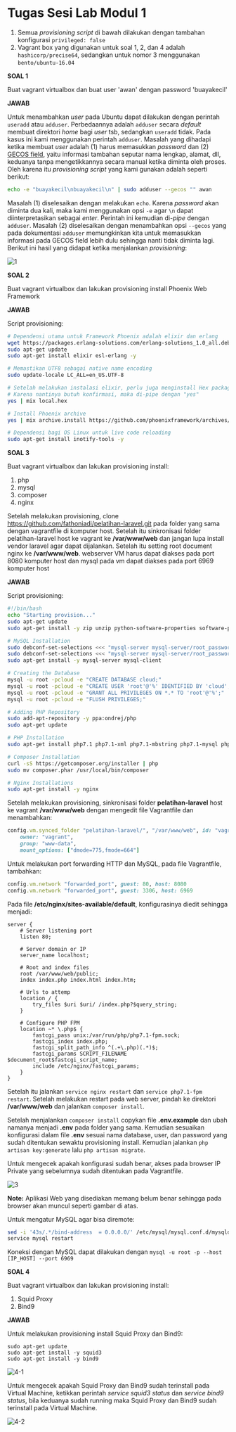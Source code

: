# Tugas Sesi Lab Modul 1

1. Semua *provisioning script* di bawah dilakukan dengan tambahan konfigurasi `privileged: false`
2. Vagrant box yang digunakan untuk soal 1, 2, dan 4 adalah `hashicorp/precise64`, sedangkan untuk nomor 3 menggunakan `bento/ubuntu-16.04`

__SOAL 1__

Buat vagrant virtualbox dan buat user 'awan' dengan password 'buayakecil'

__JAWAB__

Untuk menambahkan *user* pada Ubuntu dapat dilakukan dengan perintah `useradd` atau `adduser`. Perbedaannya adalah `adduser` secara *default* membuat direktori *home* bagi *user* tsb, sedangkan `useradd` tidak. Pada kasus ini kami menggunakan perintah `adduser`. Masalah yang dihadapi ketika membuat *user* adalah (1) harus memasukkan *password* dan (2) [GECOS field](https://en.wikipedia.org/wiki/Gecos_field), yaitu informasi tambahan seputar nama lengkap, alamat, dll, keduanya tanpa mengetikkannya secara manual ketika diminta oleh proses. Oleh karena itu *provisioning script* yang kami gunakan adalah seperti berikut:

```bash
echo -e "buayakecil\nbuayakecil\n" | sudo adduser --gecos "" awan
```

Masalah (1) diselesaikan dengan melakukan `echo`. Karena *password* akan diminta dua kali, maka kami menggunakan opsi `-e` agar `\n` dapat diinterpretasikan sebagai *enter*. Perintah ini kemudian di-*pipe* dengan `adduser`. Masalah (2) diselesaikan dengan menambahkan opsi `--gecos` yang pada dokumentasi `adduser` memungkinkan kita untuk memasukkan informasi pada GECOS field lebih dulu sehingga nanti tidak diminta lagi. Berikut ini hasil yang didapat ketika menjalankan *provisioning*:

![1](files/images/1.png)

__SOAL 2__

Buat vagrant virtualbox dan lakukan provisioning install Phoenix Web Framework

__JAWAB__

Script provisioning:

```bash
# Dependensi utama untuk Framework Phoenix adalah elixir dan erlang
wget https://packages.erlang-solutions.com/erlang-solutions_1.0_all.deb && sudo dpkg -i erlang-solutions_1.0_all.deb
sudo apt-get update
sudo apt-get install elixir esl-erlang -y

# Memastikan UTF8 sebagai native name encoding
sudo update-locale LC_ALL=en_US.UTF-8

# Setelah melakukan instalasi elixir, perlu juga menginstall Hex package manager
# Karena nantinya butuh konfirmasi, maka di-pipe dengan "yes"
yes | mix local.hex

# Install Phoenix archive
yes | mix archive.install https://github.com/phoenixframework/archives/raw/master/phx_new.ez

# Dependensi bagi OS Linux untuk live code reloading
sudo apt-get install inotify-tools -y
```

__SOAL 3__

Buat vagrant virtualbox dan lakukan provisioning install:
1. php
2. mysql
3. composer
4. nginx

Setelah melakukan provisioning, clone https://github.com/fathoniadi/pelatihan-laravel.git pada folder yang sama dengan vagrantfile di komputer host. Setelah itu sinkronisasi folder pelatihan-laravel host ke vagrant ke **/var/www/web** dan jangan lupa install vendor laravel agar dapat dijalankan. Setelah itu setting root document nginx ke **/var/www/web**. webserver VM harus dapat diakses pada port 8080 komputer host dan mysql pada vm dapat diakses pada port 6969 komputer host

__JAWAB__

Script provisioning:
```bash
#!/bin/bash
echo "Starting provision..."
sudo apt-get update
sudo apt-get install -y zip unzip python-software-properties software-properties-common curl git

# MySQL Installation
sudo debconf-set-selections <<< "mysql-server mysql-server/root_password password cloud"
sudo debconf-set-selections <<< "mysql-server mysql-server/root_password_again password cloud"
sudo apt-get install -y mysql-server mysql-client

# Creating the Database
mysql -u root -pcloud -e "CREATE DATABASE cloud;"
mysql -u root -pcloud -e "CREATE USER 'root'@'%' IDENTIFIED BY 'cloud';"
mysql -u root -pcloud -e "GRANT ALL PRIVILEGES ON *.* TO 'root'@'%';"
mysql -u root -pcloud -e "FLUSH PRIVILEGES;"

# Adding PHP Repository
sudo add-apt-repository -y ppa:ondrej/php
sudo apt-get update

# PHP Installation
sudo apt-get install php7.1 php7.1-xml php7.1-mbstring php7.1-mysql php7.1-json php7.1-curl php7.1-cli php7.1-common php7.1-mcrypt php7.1-gd libapache2-mod-php7.1 php7.1-zip

# Composer Installation
curl -sS https://getcomposer.org/installer | php
sudo mv composer.phar /usr/local/bin/composer

# Nginx Installations
sudo apt-get install -y nginx
```

Setelah melakukan provisioning, sinkronisasi folder __pelatihan-laravel__ host ke vagrant __/var/www/web__ dengan mengedit file Vagrantfile dan menambahkan:
```ruby
config.vm.synced_folder "pelatihan-laravel/", "/var/www/web", id: "vagrant-root",
	owner: "vagrant",
	group: "www-data",
	mount_options: ["dmode=775,fmode=664"]
```

Untuk melakukan port forwarding HTTP dan MySQL, pada file Vagrantfile, tambahkan:
```ruby
config.vm.network "forwarded_port", guest: 80, host: 8080
config.vm.network "forwarded_port", guest: 3306, host: 6969
```

Pada file __/etc/nginx/sites-available/default__, konfigurasinya diedit sehingga menjadi:
```
server {
    # Server listening port
    listen 80;

    # Server domain or IP
    server_name localhost;

    # Root and index files
    root /var/www/web/public;
    index index.php index.html index.htm;

    # Urls to attemp
    location / {
        try_files $uri $uri/ /index.php?$query_string;
    }

    # Configure PHP FPM
    location ~* \.php$ {
        fastcgi_pass unix:/var/run/php/php7.1-fpm.sock;
        fastcgi_index index.php;
        fastcgi_split_path_info ^(.+\.php)(.*)$;
        fastcgi_params SCRIPT_FILENAME $document_root$fastcgi_script_name;
        include /etc/nginx/fastcgi_params;
    }
}
```

Setelah itu jalankan `service nginx restart` dan `service php7.1-fpm restart`. Setelah melakukan restart pada web server, pindah ke direktori __/var/www/web__ dan jalankan `composer install`.

Setelah menjalankan `composer install` copykan file __.env.example__ dan ubah namanya menjadi __.env__ pada folder yang sama. Kemudian sesuaikan konfigurasi dalam file __.env__ sesuai nama database, user, dan password yang sudah ditentukan sewaktu provisioning install. Kemudian jalankan `php artisan key:generate` lalu `php artisan migrate`.

Untuk mengecek apakah konfigurasi sudah benar, akses pada browser IP Private yang sebelumnya sudah ditentukan pada Vagrantfile.

![3](files/images/3.png)

__Note:__
Aplikasi Web yang disediakan memang belum benar sehingga pada browser akan muncul seperti gambar di atas.

Untuk mengatur MySQL agar bisa diremote:
```bash
sed -i '43s/.*/bind-address  = 0.0.0.0/' /etc/mysql/mysql.conf.d/mysqld.cnf
service mysql restart
```

Koneksi dengan MySQL dapat dilakukan dengan `
mysql -u root -p --host [IP_HOST] --port 6969 `

__SOAL 4__

Buat vagrant virtualbox dan lakukan provisioning install:
1. Squid Proxy
2. Bind9

__JAWAB__

Untuk melakukan provisioning install Squid Proxy dan Bind9:

```
sudo apt-get update
sudo apt-get install -y squid3
sudo apt-get install -y bind9
```

![4-1](files/images/4-1.png)

Untuk mengecek apakah Squid Proxy dan Bind9 sudah terinstall pada Virtual Machine, ketikkan perintah _service squid3 status_ dan _service bind9 status_, bila keduanya sudah running maka Squid Proxy dan Bind9 sudah terinstall pada Virtual Machine.

![4-2](files/images/4-2.png)